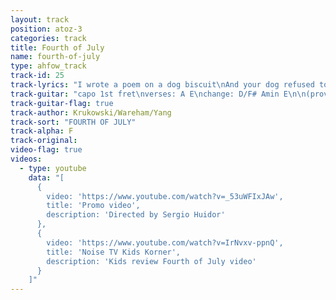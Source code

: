 ```yaml
---
layout: track
position: atoz-3
categories: track
title: Fourth of July
name: fourth-of-july
type: ahfow_track
track-id: 25
track-lyrics: "I wrote a poem on a dog biscuit\nAnd your dog refused to look at it\nSo I got drunk and looked at the Empire State Building\nIt was no bigger than a nickel\n\nAnd if it don't improve\nThen I have to move\nI never thought that I would end up here\nMaybe I should just change my style\nBut I feel alright when you smile\n\nI stayed at home on the Fourth of July\nAnd I pulled the shades so I didn't have to see the sky\nI decided to have a Bed In\nBut I forgot to invite anybody\n\nAnd when I fell asleep\nThe neighbours had a peep\nI never thought that I would end up here\nMaybe I should just change my style\nBut I feel all right when you smile"
track-guitar: "capo 1st fret\nverses: A E\nchange: D/F# Amin E\n\n(provided by brad)"
track-guitar-flag: true
track-author: Krukowski/Wareham/Yang
track-sort: "FOURTH OF JULY"
track-alpha: F
track-original: 
video-flag: true
videos:
  - type: youtube
    data: "[
      { 
        video: 'https://www.youtube.com/watch?v=_53uWFIxJAw',
        title: 'Promo video',
        description: 'Directed by Sergio Huidor'
      },
      { 
        video: 'https://www.youtube.com/watch?v=IrNvxv-ppnQ',
        title: 'Noise TV Kids Korner',
        description: 'Kids review Fourth of July video'
      }
    ]"
---
```

